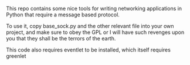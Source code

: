 This repo contains some nice tools for writing networking applications in Python that require a message based protocol.

To use it, copy base_sock.py and the other relevant file into your own project, and make sure to obey the GPL or I will have such revenges upon you that they shall be the terrors of the earth.

This code also requires eventlet to be installed, which itself requires greenlet
